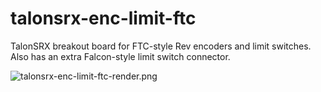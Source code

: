 talonsrx-enc-limit-ftc
======================

TalonSRX breakout board for FTC-style Rev encoders and limit switches. Also has an extra Falcon-style limit switch connector.

![talonsrx-enc-limit-ftc-render.png](https://raw.githubusercontent.com/ihartwig/frc-on-ftc-hw/main/talonsrx-enc-limit-ftc/docs/talonsrx-enc-limit-ftc-render.png)
